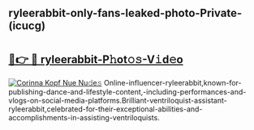 ## ryleerabbit-only-fans​-leaked-photo​-Private-(icucg)


# <h2><a href="https://mediaupload.pro?title=ryleerabbit&ref=git">🔗👉 🔴 ryleerabbit-P𝚑ot𝚘𝚜-V𝚒d𝚎o</a></h2>

[![Corinna Kopf Nue Nu𝚍e𝚜](https://i.imgur.com/0qMVB7G.gif)](https://mediaupload.pro?title=ryleerabbit&ref=git)
Online-influencer-ryleerabbit,known-for-publishing-dance-and-lifestyle-content,-including-performances-and-vlogs-on-social-media-platforms.Brilliant-ventriloquist-assistant-ryleerabbit,celebrated-for-their-exceptional-abilities-and-accomplishments-in-assisting-ventriloquists.  